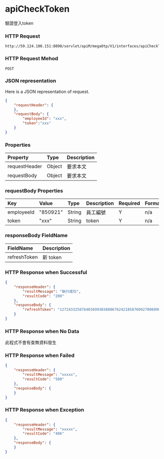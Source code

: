 # apiCheckToken
驗證登入token

### HTTP Request
```
http://59.124.100.151:8090/servlet/apiM/megaOtp/V1/interfaces/apiCheckToken
```

### HTTP Request Mehod
```
POST
```

### JSON representation

Here is a JSON representation of request.
```json
{
    "requestHeader": {
    },
    "requestBody": {
        "employeeId": "xxx",
        "token":"xxx"
    }
}
```

### Properties
| Property | Type | Description |
|:---------|:-----|:------------|
| requestHeader | Object | 要求本文 |
| requestBody | Object | 要求本文 |

### requestBody Properties
| Key | Value | Type | Description | Required | Format |
|:----------|:-------------|:-----|:------------|:------------|:------------|
| employeeId | "850921" | String | 員工編號 | Y | n/a |
| token | "xxx" | String | token | Y | n/a |

### responseBody FieldName
| FieldName | Description |
|:----------|:-------------|
| refreshToken | 新 token |


### HTTP Response when Successful
```json
{
    "responseHeader": {
        "resultMessage": "執行成功",
        "resultCode": "200"
    },
    "responseBody": {
        "refreshToken": "12724332507640369936588067624218587609270069965590708406437785953105268880553881948858089532274080"
    }
}
```

### HTTP Response when No Data
此程式不會有查無資料發生

### HTTP Response when Failed
```json
{
    "responseHeader": {
        "resultMessage": "xxxxx",
        "resultCode": "500"
    },
    "responseBody": {
    }
}
```

### HTTP Response when Exception
```json
{
    "responseHeader": {
        "resultMessage": "xxxxx",
        "resultCode": "406"
    },
    "responseBody": {
    }
}
```
